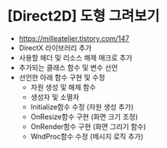 # [Direct2D] 도형 그려보기
- https://milleatelier.tistory.com/147
- DirectX 라이브러리 추가
- 사용할 헤더 및 리소스 해제 매크로 추가
- 추가되는 클래스 함수 및 변수 선언
- 선언한 아래 함수 구현 및 수정
  - 자원 생성 및 해제 함수
  - 생성자 및 소멸자
  - Initialize함수 수정 (자원 생성 추가)
  - OnResize함수 구현 (화면 크기 조정)
  - OnRender함수 구현 (화면 그리기 함수)
  - WndProc함수 수정 (메시지 로직 추가)
